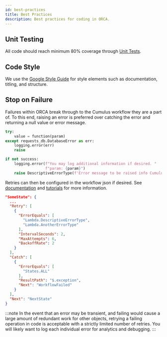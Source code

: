 ```yaml
---
id: best-practices
title: Best Practices
description: Best practices for coding in ORCA.
---
```


## Unit Testing
All code should reach minimum 80% coverage through [Unit Tests](unit-tests.md).

## Code Style
We use the [Google Style Guide](https://google.github.io/styleguide/pyguide.html) for style elements such as documentation, titling, and structure.

## Stop on Failure
Failures within ORCA break through to the Cumulus workflow they are a part of.
To this end, raising an error is preferred over catching the error and returning a null value or error message.

```python
try:
    value = function(param)
except requests_db.DatabaseError as err:
    logging.error(err)
    raise
```
```python
if not success:
    logging.error(f"You may log additional information if desired. "
                  f"param: {param}")
    raise DescriptiveErrorType(f'Error message to be raised info Cumulus workflow.'
```
Retries can then be configured in the workflow json if desired. See
[documentation](https://docs.aws.amazon.com/step-functions/latest/dg/concepts-error-handling.html)
and
[tutorials](https://aws.amazon.com/getting-started/hands-on/handle-serverless-application-errors-step-functions-lambda/)
for more information.
```json
"SomeState": {
  ...
  "Retry": [
    {
      "ErrorEquals": [
        "Lambda.DescriptiveErrorType",
        "Lambda.AnotherErrorType"
      ],
      "IntervalSeconds": 2,
      "MaxAttempts": 6,
      "BackoffRate": 2
    }
  ],
  "Catch": [
    {
      "ErrorEquals": [
        "States.ALL"
      ],
      "ResultPath": "$.exception",
      "Next": "WorkflowFailed"
    }
  ],
  "Next": "NextState"
}
```
:::note
In the event that an error may be transient, and failing would cause a large amount of redundant work for other objects, retrying a failing operation in code is acceptable with a strictly limited number of retries.
You will likely want to log each individual error for analytics and debugging.
:::